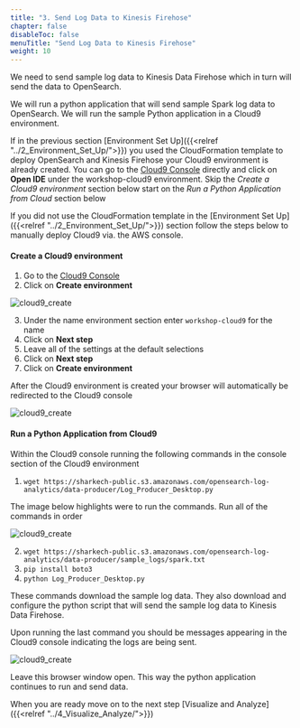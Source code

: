 ```yaml
---
title: "3. Send Log Data to Kinesis Firehose"
chapter: false
disableToc: false
menuTitle: "Send Log Data to Kinesis Firehose"
weight: 10
---
```


We need to send sample log data to Kinesis Data Firehose which in turn will send the data to OpenSearch. 

We will run a python application that will send sample Spark log data to OpenSearch. We will run the sample Python application in a Cloud9 environment.

If in the previous section [Environment Set Up]({{<relref "../2_Environment_Set_Up/">}}) you used the CloudFormation template to deploy OpenSearch and Kinesis Firehose your Cloud9 environment is already created. You can  go to the [Cloud9 Console](https://console.aws.amazon.com/cloud9/home) directly and click on **Open IDE** under the workshop-cloud9 environment. Skip the *Create a Cloud9 environment* section below start on the *Run a Python Application from Cloud* section below

If you did not use the CloudFormation template in the [Environment Set Up]({{<relref "../2_Environment_Set_Up/">}}) section follow the steps below to manually deploy Cloud9 via. the AWS console.

#### Create a Cloud9 environment
1. Go to the [Cloud9 Console](https://console.aws.amazon.com/cloud9/home)
2. Click on **Create environment**

![cloud9_create](/images/open-search-log-analytics/cloud9_1.PNG)

3. Under the name environment section enter ```workshop-cloud9``` for the name
4. Click on **Next step**
5. Leave all of the settings at the default selections
6. Click on **Next step**
7. Click on **Create environment**

After the Cloud9 environment is created your browser will automatically be redirected to the Cloud9 console

![cloud9_create](/images/open-search-log-analytics/cloud9_2.PNG)

#### Run a Python Application from Cloud9

Within the Cloud9 console running the following commands in the console section of the Cloud9 environment

1. ```wget https://sharkech-public.s3.amazonaws.com/opensearch-log-analytics/data-producer/Log_Producer_Desktop.py```

The image below highlights were to run the commands. Run all of the commands in order

![cloud9_create](/images/open-search-log-analytics/cloud9_4.PNG)

2. ```wget https://sharkech-public.s3.amazonaws.com/opensearch-log-analytics/data-producer/sample_logs/spark.txt```
3. ```pip install boto3```
4. ```python Log_Producer_Desktop.py```

These commands download the sample log data. They also download and configure the python script that will send the sample log data to Kinesis Data Firehose. 

Upon running the last command you should be messages appearing in the Cloud9 console indicating the logs are being sent.

![cloud9_create](/images/open-search-log-analytics/cloud9_3.PNG)

Leave this browser window open. This way the python application continues to run and send data.

When you are ready move on to the next step [Visualize and Analyze]({{<relref "../4_Visualize_Analyze/">}})